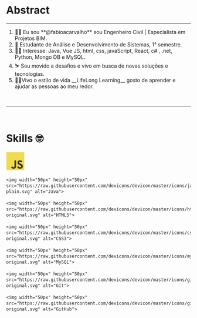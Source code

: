 <h1>Abstract</h1>
<hr>
<ol list-style="none";>
<li >👨‍💻 Eu sou **@fabioacarvalho** sou Engenheiro Civil | Especialista em Projetos BIM. </li>
<li>🌱 Estudante de Análise e Desenvolvimento de Sistemas, 1° semestre. </li>
<li>🐱‍💻 Interesse: Java, Vue JS, html, css, javaScript, React, c# , .net, Python, Mongo DB e MySQL. </li>
<li>⛷ Sou movido a desafios e vivo em busca de novas soluções e tecnologias. </li>
<li>🐱‍🏍Vivo o estilo de vida  __LifeLong Learning__ gosto de aprender e ajudar as pessoas ao meu redor. </li>
</ol>

<br>
<hr>
<br>

<h1>Skills 🤓</h1>

<div justify-content="space-between" align-items="center" >
    <img width="50px" height="50px" src="https://raw.githubusercontent.com/devicons/devicon/master/icons/javascript/javascript-original.svg" alt="javaScript">
    
    <img width="50px" height="50px" src="https://raw.githubusercontent.com/devicons/devicon/master/icons/java/java-plain.svg" alt="Java">
    
    <img width="50px" height="50px" src="https://raw.githubusercontent.com/devicons/devicon/master/icons/html5/html5-original.svg" alt="HTML5">
    
    <img width="50px" height="50px" src="https://raw.githubusercontent.com/devicons/devicon/master/icons/css3/css3-original.svg" alt="CSS3">
    
    <img width="50px" height="50px" src="https://raw.githubusercontent.com/devicons/devicon/master/icons/mysql/mysql-original.svg" alt="MySQL">
    
    <img width="50px" height="50px" src="https://raw.githubusercontent.com/devicons/devicon/master/icons/git/git-original.svg" alt="Git">
    
    <img width="50px" height="50px" src="https://raw.githubusercontent.com/devicons/devicon/master/icons/github/github-original.svg" alt="GitHub">
</div>

<!---
fabioacarvalho/fabioacarvalho is a ✨ special ✨ repository because its `README.md` (this file) appears on your GitHub profile.
You can click the Preview link to take a look at your changes.
--->
